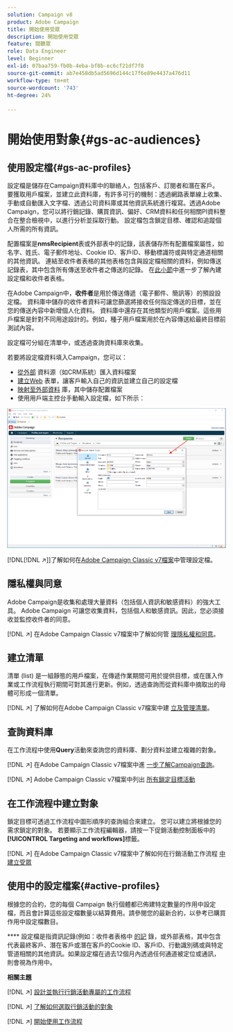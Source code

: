 ```yaml
---
solution: Campaign v8
product: Adobe Campaign
title: 開始使用受眾
description: 開始使用受眾
feature: 閱聽眾
role: Data Engineer
level: Beginner
exl-id: 07baa759-fb0b-4eba-bf8b-ec6cf21df7f8
source-git-commit: ab7e458db5ad5696d144c17f6e89e4437a476d11
workflow-type: tm+mt
source-wordcount: '743'
ht-degree: 24%

---
```


# 開始使用對象{#gs-ac-audiences}

## 使用設定檔{#gs-ac-profiles}

設定檔是儲存在Campaign資料庫中的聯絡人，包括客戶、訂閱者和潛在客戶。 要獲取用戶檔案，並建立此資料庫，有許多可行的機制：透過網路表單線上收集、手動或自動匯入文字檔、透過公司資料庫或其他資訊系統進行複寫。透過Adobe Campaign，您可以將行銷記錄、購買資訊、偏好、CRM資料和任何相關PI資料整合在整合檢視中，以進行分析並採取行動。 設定檔包含鎖定目標、確認和追蹤個人所需的所有資訊。

配置檔案是&#x200B;**nmsRecipient**&#x200B;表或外部表中的記錄，該表儲存所有配置檔案屬性，如名字、姓氏、電子郵件地址、Cookie ID、客戶ID、移動標識符或與特定通道相關的其他資訊。 連結至收件者表格的其他表格包含與設定檔相關的資料，例如傳送記錄表，其中包含所有傳送至收件者之傳送的記錄。 在[此小節](../dev/datamodel.md#ootb-profiles)中進一步了解內建設定檔和收件者表格。

在Adobe Campaign中，**收件者**&#x200B;是用於傳送傳遞（電子郵件、簡訊等）的預設設定檔。 資料庫中儲存的收件者資料可讓您篩選將接收任何指定傳送的目標，並在您的傳送內容中新增個人化資料。 資料庫中還存在其他類型的用戶檔案。這些用戶檔案是針對不同用途設計的。例如，種子用戶檔案用於在內容傳送給最終目標前測試內容。

設定檔可分組在清單中，或透過查詢資料庫來收集。


若要將設定檔資料填入Campaign，您可以：

* [從外部](import.md) 資料源（如CRM系統）匯入資料檔案
* [建立Web](../dev/webapps.md) 表單，讓客戶輸入自己的資訊並建立自己的設定檔
* [映射至外部資料](../connect/fda.md) 庫，其中儲存配置檔案
* 使用用戶端主控台手動輸入設定檔，如下所示：

![](assets/create-profile.png)


[!DNL[!DNL :arrow_upper_right:]]了解如何在[Adobe Campaign Classic v7檔案](https://experienceleague.adobe.com/docs/campaign-classic/using/getting-started/profile-management/about-profiles.html)中管理設定檔。


## 隱私權與同意

Adobe Campaign是收集和處理大量資料（包括個人資訊和敏感資料）的強大工具。 Adobe Campaign 可讓您收集資料，包括個人和敏感資訊。因此，您必須接收並監控收件者的同意。

[!DNL :arrow_upper_right:] 在Adobe Campaign Classic v7檔案中了解如何管 [理隱私權和同意](https://experienceleague.adobe.com/docs/campaign-classic/using/getting-started/privacy/privacy-and-recommendations.html)。

## 建立清單

清單 (list) 是一組靜態的用戶檔案，在傳遞作業期間可用於提供目標，或在匯入作業或工作流程執行期間可對其進行更新。例如，透過查詢而從資料庫中摘取出的母體可形成一個清單。

[!DNL :arrow_upper_right:] 了解如何在Adobe Campaign Classic v7檔案中建 [立及管理清單](https://experienceleague.adobe.com/docs/campaign-classic/using/getting-started/profile-management/creating-and-managing-lists.html)。

## 查詢資料庫

在工作流程中使用&#x200B;**Query**&#x200B;活動來查詢您的資料庫、劃分資料並建立複雜的對象。

[!DNL :arrow_upper_right:] 在Adobe Campaign Classic v7檔案中進 [一步了解Campaign查詢](https://experienceleague.adobe.com/docs/campaign-classic/using/automating-with-workflows/introduction/targeting-data.html)。

[!DNL :arrow_upper_right:] Adobe Campaign Classic v7檔案中列出 [所有鎖定目標活動](https://experienceleague.adobe.com/docs/campaign-classic/using/automating-with-workflows/targeting-activities/about-targeting-activities.html)

## 在工作流程中建立對象

鎖定目標可透過工作流程中圖形順序的查詢組合來建立。 您可以建立將根據您的需求鎖定的對象。 若要顯示工作流程編輯器，請按一下促銷活動控制面板中的&#x200B;**[!UICONTROL Targeting and workflows]**&#x200B;標籤。

[!DNL :arrow_upper_right:] 在Adobe Campaign Classic v7檔案中了解如何在行銷活動工作流程 [中建立受眾](https://experienceleague.adobe.com/docs/campaign-classic/using/orchestrating-campaigns/orchestrate-campaigns/marketing-campaign-target.html?lang=en#building-the-main-target-in-a-workflow)


## 使用中的設定檔案{#active-profiles}

根據您的合約，您的每個 Campaign 執行個體都已佈建特定數量的作用中設定檔，而且會計算這些設定檔數量以結算費用。請參閱您的最新合約，以參考已購買作用中設定檔數目。

**** 設定檔是指資訊記錄(例如：收件者表格中 [的記](../dev/datamodel.md) 錄，或外部表格，其中包含代表最終客戶、潛在客戶或潛在客戶的Cookie ID、客戶ID、行動識別碼或與特定管道相關的其他資訊。如果設定檔在過去12個月內透過任何通道被定位或通訊，則會視為作用中。

<!--
You can monitor the number of active profiles used on your instances directly from Campaign Control Panel. 

[!DNL :arrow_upper_right:] For more on this, refer to the [Control Panel documentation](https://docs.adobe.com/content/help/en/control-panel/using/performance-monitoring/active-profiles-monitoring.html).
-->

**相關主題**

[!DNL :arrow_upper_right:] [設計並執行行銷活動專屬的工作流程](https://experienceleague.adobe.com/docs/campaign-classic/using/automating-with-workflows/introduction/building-a-workflow.html)

[!DNL :arrow_upper_right:] [了解如何選取行銷活動的對象](https://experienceleague.adobe.com/docs/campaign-classic/using/orchestrating-campaigns/orchestrate-campaigns/marketing-campaign-target.html)

[!DNL :arrow_upper_right:] [開始使用工作流程](https://experienceleague.adobe.com/docs/campaign-classic/using/automating-with-workflows/introduction/about-workflows.html)
